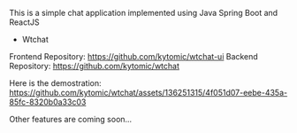 This is a simple chat application implemented using Java Spring Boot and ReactJS
- Wtchat

Frontend Repository: https://github.com/kytomic/wtchat-ui
Backend Repository: https://github.com/kytomic/wtchat

Here is the demostration:
https://github.com/kytomic/wtchat/assets/136251315/4f051d07-eebe-435a-85fc-8320b0a33c03

Other features are coming soon...

